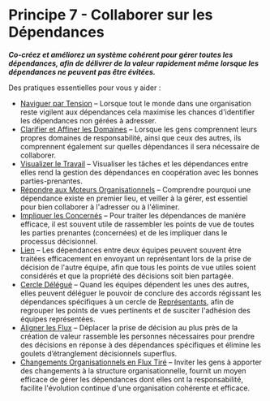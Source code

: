 [:menu-title]: # "Collaborer sur les Dépendances"

# Principe 7 - Collaborer sur les Dépendances

**_Co-créez et améliorez un système cohérent pour gérer toutes les dépendances, afin de délivrer de la valeur rapidement même lorsque les dépendances ne peuvent pas être évitées._**

Des pratiques essentielles pour vous y aider :

- [Naviguer par Tension](section:navigate-via-tension) – Lorsque tout le monde dans une organisation reste vigilent aux dépendances cela maximise les chances d'identifier les dépendances non gérées à adresser.
- [Clarifier et Affiner les Domaines](section:clarify-and-develop-domains) – Lorsque les gens comprennent leurs propres domaines de responsabilité, ainsi que ceux des autres, ils comprennent également sur quelles dépendances il sera nécessaire de collaborer.
- [Visualizer le Travail](section:visualize-work) – Visualiser les tâches et les dépendances entre elles rend la gestion des dépendances en coopération avec les bonnes parties-prenantes.
- [Répondre aux Moteurs Organisationnels](section:respond-to-organizational-drivers) – Comprendre pourquoi une dépendance existe en premier lieu, et veiller à la gérer, est essentiel pour bien collaborer à l'adresser ou à l'éliminer.
- [Impliquer les Concernés](section:involve-those-affected) – Pour traiter les dépendances de manière efficace, il est souvent utile de rassembler les points de vue de toutes les parties prenantes (concernées) et de les impliquer dans le processus décisionnel.
- [Lien](section:linking) – Les dépendances entre deux équipes peuvent souvent être traitées efficacement en envoyant un représentant lors de la prise de décision de l'autre équipe, afin que tous les points de vue utiles soient considérés et que la propriété des décisions soit bien partagée.
- [Cercle Délégué](section:delegate-circle) – Quand les équipes dépendent les unes des autres, elles peuvent déléguer le pouvoir de conclure des accords régissant les dépendances spécifiques à un cercle de [Représentants](section:representative), afin de regrouper les points de vues pertinents et de susciter l'adhésion des équipes représentées.
- [Aligner les Flux](section:align-flow) – Déplacer la prise de décision au plus près de la création de valeur rassemble les personnes nécessaires pour prendre des décisions en réponse à des dépendances spécifiques et élimine les goulets d’étranglement décisionnels superflus.
- [Changements Organisationnels en Flux Tiré](section:create-a-pull-system-for-organizational-change) – Inviter les gens à apporter des changements à la structure organisationnelle, fournit un moyen efficace de gérer les dépendances dont elles ont la responsabilité, facilite l'évolution continue d'une organisation cohérente et efficace.
